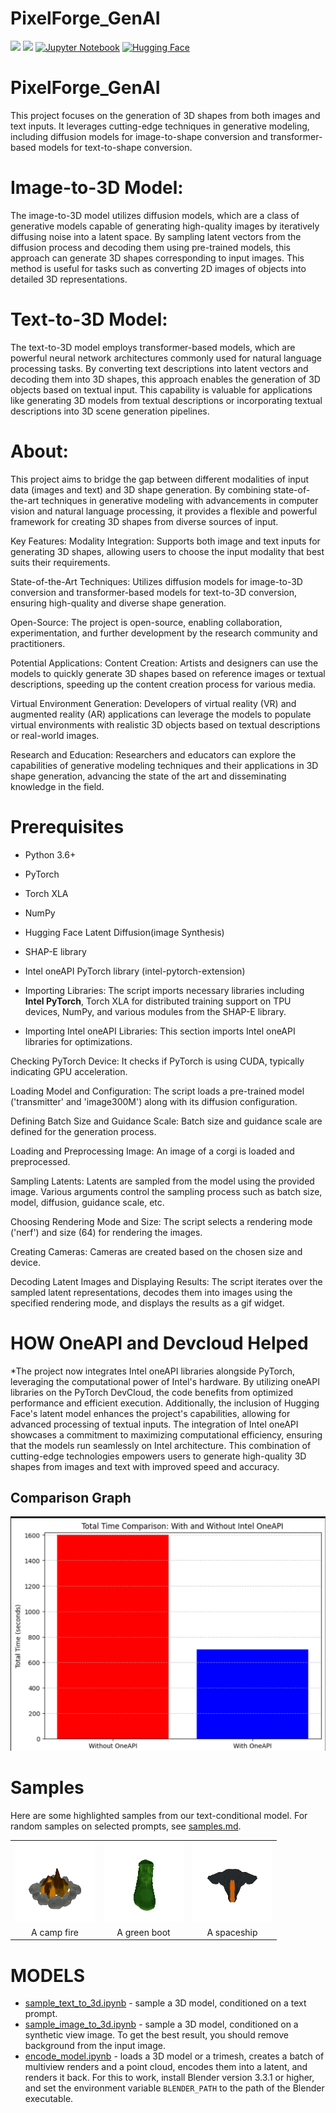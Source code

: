 # PixelForge_GenAI


 [<img src="https://upload.wikimedia.org/wikipedia/commons/thumb/0/0e/Intel_logo_%282020%2C_light_blue%29.svg/300px-Intel_logo_%282020%2C_light_blue%29.svg.png" width="50">](https://www.intel.com/)
[<img src="https://www.intel.com/content/dam/develop/public/us/en/images/admin/oneapi-logo-rev-4x3-rwd.png" width="50">](https://www.intel.com/)
[![Jupyter Notebook](https://img.shields.io/badge/Jupyter%20Notebook-%23F37626.svg?style=flat&logo=jupyter&logoColor=white)](https://jupyter.org/)
[![Hugging Face](https://img.shields.io/badge/Hugging%20Face-%2334D058.svg?style=flat&logo=hugging-face&logoColor=white)](https://huggingface.co/)

# PixelForge_GenAI

This project focuses on the generation of 3D shapes from both images and text inputs. It leverages cutting-edge techniques in generative modeling, including diffusion models for image-to-shape conversion and transformer-based models for text-to-shape conversion.

# Image-to-3D Model:
The image-to-3D model utilizes diffusion models, which are a class of generative models capable of generating high-quality images by iteratively diffusing noise into a latent space. By sampling latent vectors from the diffusion process and decoding them using pre-trained models, this approach can generate 3D shapes corresponding to input images. This method is useful for tasks such as converting 2D images of objects into detailed 3D representations.

# Text-to-3D Model:
The text-to-3D model employs transformer-based models, which are powerful neural network architectures commonly used for natural language processing tasks. By converting text descriptions into latent vectors and decoding them into 3D shapes, this approach enables the generation of 3D objects based on textual input. This capability is valuable for applications like generating 3D models from textual descriptions or incorporating textual descriptions into 3D scene generation pipelines.

# About:
This project aims to bridge the gap between different modalities of input data (images and text) and 3D shape generation. By combining state-of-the-art techniques in generative modeling with advancements in computer vision and natural language processing, it provides a flexible and powerful framework for creating 3D shapes from diverse sources of input.

Key Features:
Modality Integration: Supports both image and text inputs for generating 3D shapes, allowing users to choose the input modality that best suits their requirements.

State-of-the-Art Techniques: Utilizes diffusion models for image-to-3D conversion and transformer-based models for text-to-3D conversion, ensuring high-quality and diverse shape generation.

Open-Source: The project is open-source, enabling collaboration, experimentation, and further development by the research community and practitioners.

Potential Applications:
Content Creation: Artists and designers can use the models to quickly generate 3D shapes based on reference images or textual descriptions, speeding up the content creation process for various media.

Virtual Environment Generation: Developers of virtual reality (VR) and augmented reality (AR) applications can leverage the models to populate virtual environments with realistic 3D objects based on textual descriptions or real-world images.

Research and Education: Researchers and educators can explore the capabilities of generative modeling techniques and their applications in 3D shape generation, advancing the state of the art and disseminating knowledge in the field.

# Prerequisites
* Python 3.6+
* PyTorch
* Torch XLA
* NumPy
* Hugging Face Latent Diffusion(image Synthesis)
* SHAP-E library
* Intel oneAPI PyTorch library (intel-pytorch-extension)

* Importing Libraries: The script imports necessary libraries including **Intel PyTorch**, Torch XLA for distributed training support on TPU devices, NumPy, and various modules from the SHAP-E library.

* Importing Intel oneAPI Libraries: This section imports Intel oneAPI libraries for optimizations.

Checking PyTorch Device: It checks if PyTorch is using CUDA, typically indicating GPU acceleration.

Loading Model and Configuration: The script loads a pre-trained model ('transmitter' and 'image300M') along with its diffusion configuration.

Defining Batch Size and Guidance Scale: Batch size and guidance scale are defined for the generation process.

Loading and Preprocessing Image: An image of a corgi is loaded and preprocessed.

Sampling Latents: Latents are sampled from the model using the provided image. Various arguments control the sampling process such as batch size, model, diffusion, guidance scale, etc.

Choosing Rendering Mode and Size: The script selects a rendering mode ('nerf') and size (64) for rendering the images.

Creating Cameras: Cameras are created based on the chosen size and device.

Decoding Latent Images and Displaying Results: The script iterates over the sampled latent representations, decodes them into images using the specified rendering mode, and displays the results as a gif widget.

# HOW OneAPI and Devcloud Helped 

*The project now integrates Intel oneAPI libraries alongside PyTorch, leveraging the computational power of Intel's hardware. By utilizing oneAPI libraries on the PyTorch DevCloud, the code benefits from optimized performance and efficient execution. Additionally, the inclusion of Hugging Face's latent model enhances the project's capabilities, allowing for advanced processing of textual inputs. The integration of Intel oneAPI showcases a commitment to maximizing computational efficiency, ensuring that the models run seamlessly on Intel architecture. This combination of cutting-edge technologies empowers users to generate high-quality 3D shapes from images and text with improved speed and accuracy.
## Comparison Graph

![Comparison Graph](campariosn.png)
# Samples

Here are some highlighted samples from our text-conditional model. For random samples on selected prompts, see [samples.md](samples.md).

<table>
    <tbody>
        <tr>
            <td align="center">
                <img src="samples/a_campfire/3.gif">
            </td>
            <td align="center">
                <img src="samples/a_green_boot/3.gif">
            </td align="center">
            <td align="center">
                <img src="samples/a_spaceship/3.gif">
            </td>
        </tr>
        <tr>
            <td align="center">A camp fire </td>
            <td align="center">A green boot</td>
            <td align="center">A spaceship</td>
        </tr>
    </tbody>
<table>

# MODELS


* [sample_text_to_3d.ipynb](PixelForge_GenAI/examples/sample_text_to_3d.ipynb) - sample a 3D model, conditioned on a text prompt.
* [sample_image_to_3d.ipynb](PixelForge_GenAI/examples/sample_image_to_3d.ipynb) - sample a 3D model, conditioned on a synthetic view image. To get the best result, you should remove background from the input image.
* [encode_model.ipynb](PixelForge_GenAI/examples/encode_model.ipynb) - loads a 3D model or a trimesh, creates a batch of multiview renders and a point cloud, encodes them into a latent, and renders it back. For this to work, install Blender version 3.3.1 or higher, and set the environment variable `BLENDER_PATH` to the path of the Blender executable.
